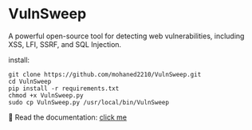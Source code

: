 # VulnSweep
A powerful open-source tool for detecting web vulnerabilities, including XSS, LFI, SSRF, and SQL Injection.

install:
```
git clone https://github.com/mohaned2210/VulnSweep.git
cd VulnSweep
pip install -r requirements.txt
chmod +x VulnSweep.py
sudo cp VulnSweep.py /usr/local/bin/VulnSweep
```

📖 Read the documentation: [click me](https://medium.com/@mohaned0101/the-tool-that-gave-me-the-first-bounty-9303cac972a3)
